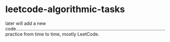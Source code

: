 # leetcode-algorithmic-tasks

later will add a new code....................................................................................................................
practice from time to time,
mostly LeetCode.


